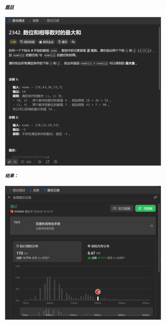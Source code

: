 ##### [题目](https://leetcode.cn/problems/max-sum-of-a-pair-with-equal-sum-of-digits/description/)
![pic](img.png)
##### 结果：
![pic](result.png)